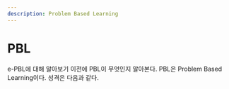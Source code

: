 ```yaml
---
description: Problem Based Learning
---
```


# PBL

e-PBL에 대해 알아보기 이전에 PBL이 무엇인지 알아본다. PBL은 Problem Based Learning이다. 성격은 다음과 같다.

